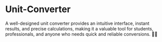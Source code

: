 # Unit-Converter
A well-designed unit converter provides an intuitive interface, instant results, and precise calculations, making it a valuable tool for students, professionals, and anyone who needs quick and reliable conversions. 🔢📏
